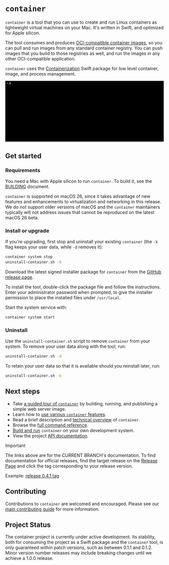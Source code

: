 # `container`

`container` is a tool that you can use to create and run Linux containers as lightweight virtual machines on your Mac. It's written in Swift, and optimized for Apple silicon.

The tool consumes and produces [OCI-compatible container images](https://github.com/opencontainers/image-spec), so you can pull and run images from any standard container registry. You can push images that you build to those registries as well, and run the images in any other OCI-compatible application.

`container` uses the [Containerization](https://github.com/apple/containerization) Swift package for low level container, image, and process management.

![introductory movie showing some basic commands](./docs/assets/landing-movie.gif)

## Get started

### Requirements

You need a Mac with Apple silicon to run `container`. To build it, see the [BUILDING](./BUILDING.md) document.

`container` is supported on macOS 26, since it takes advantage of new features and enhancements to virtualization and networking in this release. We do not support older versions of macOS and the `container` maintainers typically will not address issues that cannot be reproduced on the latest macOS 26 beta.

### Install or upgrade

If you're upgrading, first stop and uninstall your existing `container` (the `-k` flag keeps your user data, while `-d` removes it):

```bash
container system stop
uninstall-container.sh -k
```

Download the latest signed installer package for `container` from the [GitHub release page](https://github.com/apple/container/releases).

To install the tool, double-click the package file and follow the instructions. Enter your administrator password when prompted, to give the installer permission to place the installed files under `/usr/local`.

Start the system service with:

```bash
container system start
```

### Uninstall

Use the `uninstall-container.sh` script to remove `container` from your system. To remove your user data along with the tool, run:

```bash
uninstall-container.sh -d
```

To retain your user data so that it is available should you reinstall later, run:

```bash
uninstall-container.sh -k
```

## Next steps

- Take [a guided tour of `container`](./docs/tutorial.md) by building, running, and publishing a simple web server image.
- Learn how to [use various `container` features](./docs/how-to.md).
- Read a brief description and [technical overview](./docs/technical-overview.md) of `container`.
- Browse the [full command reference](./docs/command-reference.md).
- [Build and run](./BUILDING.md) `container` on your own development system.
- View the project [API documentation](https://apple.github.io/container/documentation/).

> [!IMPORTANT]
> The links above are for the CURRENT BRANCH's documentation. To find documentation for official releases, find the target release on the [Release Page](https://github.com/apple/container/releases) and click the tag corresponding to your release version. 
>
> Example: [release 0.4.1 tag](https://github.com/apple/container/tree/0.4.1)

## Contributing

Contributions to `container` are welcomed and encouraged. Please see our [main contributing guide](https://github.com/apple/containerization/blob/main/CONTRIBUTING.md) for more information.

## Project Status

The container project is currently under active development. Its stability, both for consuming the project as a Swift package and the `container` tool, is only guaranteed within patch versions, such as between 0.1.1 and 0.1.2. Minor version number releases may include breaking changes until we achieve a 1.0.0 release.
